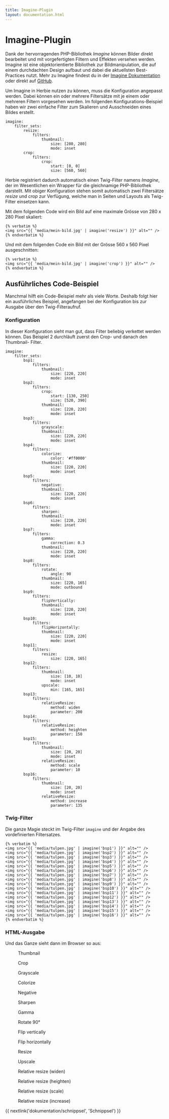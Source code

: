 ```yaml
---
title: Imagine-Plugin
layout: documentation.html
---
```


# Imagine-Plugin

Dank der hervorragenden PHP-Bibliothek *Imagine* können Bilder direkt bearbeitet
und mit vorgefertigten Filtern und Effekten versehen werden. Imagine ist eine
objektorientierte Bibliothek zur Bildmanipulation, die auf einem durchdachten
Design aufbaut und dabei die aktuellsten Best-Practices nutzt. Mehr zu Imagine
findest du in der [Imagine Dokumentation][1] oder direkt auf [GitHub][2].

Um Imagine in Herbie nutzen zu können, muss die Konfiguration angepasst werden.
Dabei können ein oder mehrere Filtersätze mit je einem oder mehreren Filtern
vorgesehen werden. Im folgenden Konfigurations-Beispiel haben wir zwei einfache
Filter zum Skalieren und Ausschneiden eines Bildes erstellt.

    imagine:
        filter_sets:
            resize:
                filters:
                    thumbnail:
                        size: [280, 280]
                        mode: inset
            crop:
                filters:
                    crop:
                        start: [0, 0]
                        size: [560, 560]

Herbie registriert dadurch automatisch einen Twig-Filter namens *Imagine*, der
im Wesentlichen ein Wrapper für die gleichnamige PHP-Bibliothek darstellt. Mit
obiger Konfiguration stehen somit automatisch zwei Filtersätze *resize* und
*crop* zur Verfügung, welche man in Seiten und Layouts als Twig-Filter einsetzen
kann.

Mit dem folgenden Code wird ein Bild auf eine maximale Grösse von 280 x 280
Pixel skaliert:

    {% verbatim %}
    <img src="{{ 'media/mein-bild.jpg' | imagine('resize') }}" alt="" />
    {% endverbatim %}

Und mit dem folgenden Code ein Bild mit der Grösse 560 x 560 Pixel
ausgeschnitten:

    {% verbatim %}
    <img src="{{ 'media/mein-bild.jpg' | imagine('crop') }}" alt="" />
    {% endverbatim %}


## Ausführliches Code-Beispiel

Manchmal hilft ein Code-Beispiel mehr als viele Worte. Deshalb folgt hier ein
ausführliches Beispiel, angefangen bei der Konfiguration bis zur Ausgabe über
den Twig-Filteraufruf.

### Konfiguration

In dieser Konfiguration sieht man gut, dass Filter beliebig verkettet werden
können. Das Beispiel 2 durchläuft zuerst den Crop- und danach den Thumbnail-
Filter.

    imagine:
        filter_sets:
            bsp1:
                filters:
                    thumbnail:
                        size: [220, 220]
                        mode: inset
            bsp2:
                filters:
                    crop:
                        start: [130, 250]
                        size: [520, 390]
                    thumbnail:
                        size: [220, 220]
                        mode: inset
            bsp3:
                filters:
                    grayscale:
                    thumbnail:
                        size: [220, 220]
                        mode: inset
            bsp4:
                filters:
                    colorize:
                        color: '#ff0000'
                    thumbnail:
                        size: [220, 220]
                        mode: inset
            bsp5:
                filters:
                    negative:
                    thumbnail:
                        size: [220, 220]
                        mode: inset
            bsp6:
                filters:
                    sharpen:
                    thumbnail:
                        size: [220, 220]
                        mode: inset
            bsp7:
                filters:
                    gamma:
                        correction: 0.3
                    thumbnail:
                        size: [220, 220]
                        mode: inset
            bsp8:
                filters:
                    rotate:
                        angle: 90
                    thumbnail:
                        size: [220, 165]
                        mode: outbound
            bsp9:
                filters:
                    flipVertically:
                    thumbnail:
                        size: [220, 220]
                        mode: inset
            bsp10:
                filters:
                    flipHorizontally:
                    thumbnail:
                        size: [220, 220]
                        mode: inset
            bsp11:
                filters:
                    resize:
                        size: [220, 165]
            bsp12:
                filters:
                    thumbnail:
                        size: [10, 10]
                        mode: inset
                    upscale:
                        min: [165, 165]
            bsp13:
                filters:
                    relativeResize:
                        method: widen
                        parameter: 200
            bsp14:
                filters:
                    relativeResize:
                        method: heighten
                        parameter: 150
            bsp15:
                filters:
                    thumbnail:
                        size: [20, 20]
                        mode: inset
                    relativeResize:
                        method: scale
                        parameter: 10
            bsp16:
                filters:
                    thumbnail:
                        size: [20, 20]
                        mode: inset
                    relativeResize:
                        method: increase
                        parameter: 135


### Twig-Filter

Die ganze Magie steckt im Twig-Filter `imagine` und der Angabe des
vordefinierten Filtersatzes.

    {% verbatim %}
    <img src="{{ 'media/tulpen.jpg' | imagine('bsp1') }}" alt="" />
    <img src="{{ 'media/tulpen.jpg' | imagine('bsp2') }}" alt="" />
    <img src="{{ 'media/tulpen.jpg' | imagine('bsp3') }}" alt="" />
    <img src="{{ 'media/tulpen.jpg' | imagine('bsp4') }}" alt="" />
    <img src="{{ 'media/tulpen.jpg' | imagine('bsp5') }}" alt="" />
    <img src="{{ 'media/tulpen.jpg' | imagine('bsp6') }}" alt="" />
    <img src="{{ 'media/tulpen.jpg' | imagine('bsp7') }}" alt="" />
    <img src="{{ 'media/tulpen.jpg' | imagine('bsp8') }}" alt="" />
    <img src="{{ 'media/tulpen.jpg' | imagine('bsp9') }}" alt="" />
    <img src="{{ 'media/tulpen.jpg' | imagine('bsp10') }}" alt="" />
    <img src="{{ 'media/tulpen.jpg' | imagine('bsp11') }}" alt="" />
    <img src="{{ 'media/tulpen.jpg' | imagine('bsp12') }}" alt="" />
    <img src="{{ 'media/tulpen.jpg' | imagine('bsp13') }}" alt="" />
    <img src="{{ 'media/tulpen.jpg' | imagine('bsp14') }}" alt="" />
    <img src="{{ 'media/tulpen.jpg' | imagine('bsp15') }}" alt="" />
    <img src="{{ 'media/tulpen.jpg' | imagine('bsp16') }}" alt="" />
    {% endverbatim %}


### HTML-Ausgabe

Und das Ganze sieht dann im Browser so aus:

<div class="gallery">
<figure><img src="{{ 'media/tulpen.jpg' | imagine('bsp1') }}" alt="" /><figcaption>Thumbnail</figcaption></figure>
<figure><img src="{{ 'media/tulpen.jpg' | imagine('bsp2') }}" alt="" /><figcaption>Crop</figcaption></figure>
<figure><img src="{{ 'media/tulpen.jpg' | imagine('bsp3') }}" alt="" /><figcaption>Grayscale</figcaption></figure>
<figure><img src="{{ 'media/tulpen.jpg' | imagine('bsp4') }}" alt="" /><figcaption>Colorize</figcaption></figure>
<figure><img src="{{ 'media/tulpen.jpg' | imagine('bsp5') }}" alt="" /><figcaption>Negative</figcaption></figure>
<figure><img src="{{ 'media/tulpen.jpg' | imagine('bsp6') }}" alt="" /><figcaption>Sharpen</figcaption></figure>
<figure><img src="{{ 'media/tulpen.jpg' | imagine('bsp7') }}" alt="" /><figcaption>Gamma</figcaption></figure>
<figure><img src="{{ 'media/tulpen.jpg' | imagine('bsp8') }}" alt="" /><figcaption>Rotate 90°</figcaption></figure>
<figure><img src="{{ 'media/tulpen.jpg' | imagine('bsp9') }}" alt="" /><figcaption>Flip vertically</figcaption></figure>
<figure><img src="{{ 'media/tulpen.jpg' | imagine('bsp10') }}" alt="" /><figcaption>Flip horizontally</figcaption></figure>
<figure><img src="{{ 'media/tulpen.jpg' | imagine('bsp11') }}" alt="" /><figcaption>Resize</figcaption></figure>
<figure><img src="{{ 'media/tulpen.jpg' | imagine('bsp12') }}" alt="" /><figcaption>Upscale</figcaption></figure>
<figure><img src="{{ 'media/tulpen.jpg' | imagine('bsp13') }}" alt="" /><figcaption>Relative resize (widen)</figcaption></figure>
<figure><img src="{{ 'media/tulpen.jpg' | imagine('bsp14') }}" alt="" /><figcaption>Relative resize (heighten)</figcaption></figure>
<figure><img src="{{ 'media/tulpen.jpg' | imagine('bsp15') }}" alt="" /><figcaption>Relative resize (scale)</figcaption></figure>
<figure><img src="{{ 'media/tulpen.jpg' | imagine('bsp16') }}" alt="" /><figcaption>Relative resize (increase)</figcaption></figure>
</div>


[1]: http://imagine.readthedocs.org
[2]: https://github.com/avalanche123/Imagine


{{ nextlink('dokumentation/schnippsel', 'Schnippsel') }}
